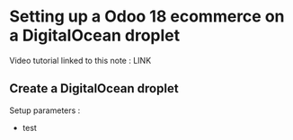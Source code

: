 # Setting up a Odoo 18 ecommerce on a DigitalOcean droplet
Video tutorial linked to this note : LINK

## Create a DigitalOcean droplet
Setup parameters :
- test

